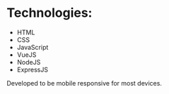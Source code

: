 # Technologies:

- HTML
- CSS
- JavaScript
- VueJS
- NodeJS
- ExpressJS

Developed to be mobile responsive for most devices.
